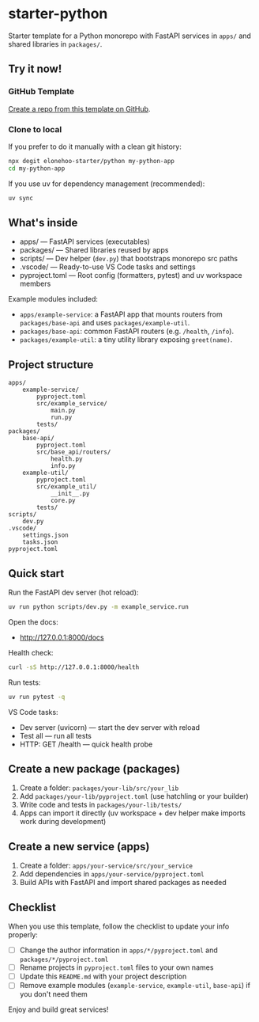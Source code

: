 # starter-python

Starter template for a Python monorepo with FastAPI services in `apps/` and shared libraries in `packages/`.

## Try it now!

### GitHub Template

[Create a repo from this template on GitHub](https://github.com/elonehoo-starter/python/generate).

### Clone to local

If you prefer to do it manually with a clean git history:

```bash
npx degit elonehoo-starter/python my-python-app
cd my-python-app
```

If you use uv for dependency management (recommended):

```bash
uv sync
```

## What's inside

- apps/ — FastAPI services (executables)
- packages/ — Shared libraries reused by apps
- scripts/ — Dev helper (`dev.py`) that bootstraps monorepo src paths
- .vscode/ — Ready-to-use VS Code tasks and settings
- pyproject.toml — Root config (formatters, pytest) and uv workspace members

Example modules included:
- `apps/example-service`: a FastAPI app that mounts routers from `packages/base-api` and uses `packages/example-util`.
- `packages/base-api`: common FastAPI routers (e.g. `/health`, `/info`).
- `packages/example-util`: a tiny utility library exposing `greet(name)`.

## Project structure

```
apps/
	example-service/
		pyproject.toml
		src/example_service/
			main.py
			run.py
		tests/
packages/
	base-api/
		pyproject.toml
		src/base_api/routers/
			health.py
			info.py
	example-util/
		pyproject.toml
		src/example_util/
			__init__.py
			core.py
		tests/
scripts/
	dev.py
.vscode/
	settings.json
	tasks.json
pyproject.toml
```

## Quick start

Run the FastAPI dev server (hot reload):

```bash
uv run python scripts/dev.py -m example_service.run
```

Open the docs:

- http://127.0.0.1:8000/docs

Health check:

```bash
curl -sS http://127.0.0.1:8000/health
```

Run tests:

```bash
uv run pytest -q
```

VS Code tasks:

- Dev server (uvicorn) — start the dev server with reload
- Test all — run all tests
- HTTP: GET /health — quick health probe

## Create a new package (packages)

1) Create a folder: `packages/your-lib/src/your_lib`
2) Add `packages/your-lib/pyproject.toml` (use hatchling or your builder)
3) Write code and tests in `packages/your-lib/tests/`
4) Apps can import it directly (uv workspace + dev helper make imports work during development)

## Create a new service (apps)

1) Create a folder: `apps/your-service/src/your_service`
2) Add dependencies in `apps/your-service/pyproject.toml`
3) Build APIs with FastAPI and import shared packages as needed

## Checklist

When you use this template, follow the checklist to update your info properly:

- [ ] Change the author information in `apps/*/pyproject.toml` and `packages/*/pyproject.toml`
- [ ] Rename projects in `pyproject.toml` files to your own names
- [ ] Update this `README.md` with your project description
- [ ] Remove example modules (`example-service`, `example-util`, `base-api`) if you don't need them

Enjoy and build great services!
